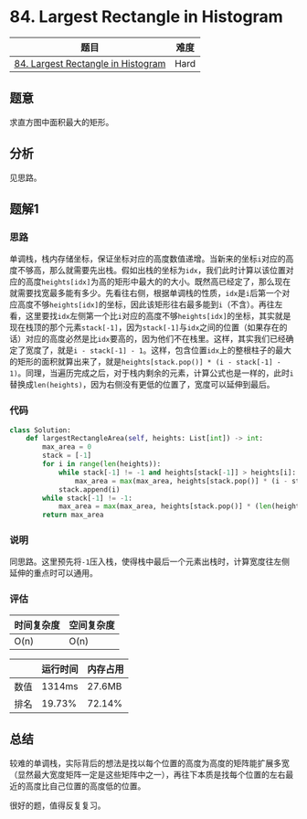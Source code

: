 # 84. Largest Rectangle in Histogram

| 题目 | 难度 |
| ---- | ---- |
| [84. Largest Rectangle in Histogram](https://leetcode.com/problems/largest-rectangle-in-histogram/) | Hard |

## 题意

求直方图中面积最大的矩形。

## 分析

见思路。

## 题解1

### 思路

单调栈，栈内存储坐标，保证坐标对应的高度数值递增。当新来的坐标`i`对应的高度不够高，那么就需要先出栈。假如出栈的坐标为`idx`，我们此时计算以该位置对应的高度`heights[idx]`为高的矩形中最大的的大小。既然高已经定了，那么现在就需要找宽最多能有多少。先看往右侧，根据单调栈的性质，`idx`是`i`后第一个对应高度不够`heights[idx]`的坐标，因此该矩形往右最多能到`i`（不含）。再往左看，这里要找`idx`左侧第一个比`i`对应的高度不够`heights[idx]`的坐标，其实就是现在栈顶的那个元素`stack[-1]`，因为`stack[-1]`与`idx`之间的位置（如果存在的话）对应的高度必然是比`idx`要高的，因为他们不在栈里。这样，其实我们已经确定了宽度了，就是`i - stack[-1] - 1`。这样，包含位置`idx`上的整根柱子的最大的矩形的面积就算出来了，就是`heights[stack.pop()] * (i - stack[-1] - 1)`。同理，当遍历完成之后，对于栈内剩余的元素，计算公式也是一样的，此时`i`替换成`len(heights)`，因为右侧没有更低的位置了，宽度可以延伸到最后。

### 代码

```python
class Solution:
    def largestRectangleArea(self, heights: List[int]) -> int:
        max_area = 0
        stack = [-1]
        for i in range(len(heights)):
            while stack[-1] != -1 and heights[stack[-1]] > heights[i]:
                max_area = max(max_area, heights[stack.pop()] * (i - stack[-1] - 1))
            stack.append(i)
        while stack[-1] != -1:
            max_area = max(max_area, heights[stack.pop()] * (len(heights) - stack[-1] - 1))
        return max_area
```

### 说明

同思路。这里预先将`-1`压入栈，使得栈中最后一个元素出栈时，计算宽度往左侧延伸的重点时可以通用。

### 评估

| 时间复杂度 | 空间复杂度 |
| ---- | ---- |
| O(n) | O(n) |

| | 运行时间 | 内存占用 |
| ---- | ---- | ---- |
| 数值 | 1314ms | 27.6MB |
| 排名 | 19.73% | 72.14% |

## 总结

较难的单调栈，实际背后的想法是找以每个位置的高度为高度的矩阵能扩展多宽（显然最大宽度矩阵一定是这些矩阵中之一），再往下本质是找每个位置的左右最近的高度比自己位置的高度低的位置。

很好的题，值得反复复习。
